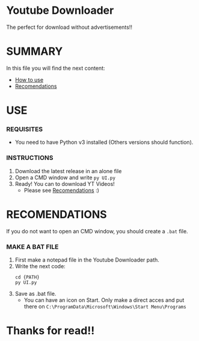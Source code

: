 # Youtube Downloader
The perfect for download without advertisements!!

# SUMMARY
In this file you will find the next content:
 - [How to use](readme.md#use)
 - [Recomendations](readme.md#recomendations)

# USE
### REQUISITES
- You need to have Python v3 installed (Others versions should function).

### INSTRUCTIONS
1. Download the latest release in an alone file
2. Open a CMD window and write `py UI.py`
3. Ready! You can to download YT Videos!
   - Please see [Recomendations](README.md#recomendations) :)

# RECOMENDATIONS
If you do not want to open an CMD window, you should create a `.bat` file.

### MAKE A BAT FILE
1. First make a notepad file in the Youtube Downloader path.
2. Write the next code:
   ```
   cd {PATH}
   py UI.py
   ```
3. Save as .bat file.
   - You can have an icon on Start. Only make a direct acces and put there on `C:\ProgramData\Microsoft\Windows\Start Menu\Programs`
  
# Thanks for read!!
